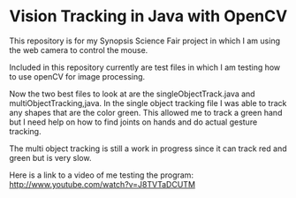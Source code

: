 Vision Tracking in Java with OpenCV
====================

This repository is for my Synopsis Science Fair project in which I am using the web camera to control the mouse.


Included in this repository currently are test files in which I am testing how to use openCV for image processing. 

Now the two best files to look at are the singleObjectTrack.java and multiObjectTracking,java.
In the single object tracking file I was able to track any shapes that are the color green. This allowed me to track a green hand but I need help on how to find joints on hands and do actual gesture tracking. 

The multi object tracking is still a work in progress since it can track red and green but is very slow.

Here is a link to a video of me testing the program: http://www.youtube.com/watch?v=J8TVTaDCUTM
